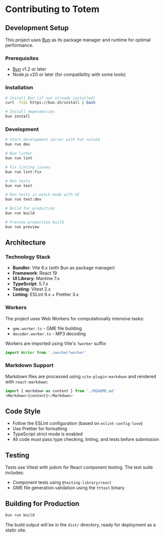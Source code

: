 # Contributing to Totem

## Development Setup

This project uses [Bun](https://bun.sh) as its package manager and runtime for optimal performance.

### Prerequisites

- [Bun](https://bun.sh) v1.2 or later
- Node.js v20 or later (for compatibility with some tools)

### Installation

```bash
# Install Bun (if not already installed)
curl -fsSL https://bun.sh/install | bash

# Install dependencies
bun install
```

### Development

```bash
# Start development server with hot reload
bun run dev

# Run linter
bun run lint

# Fix linting issues
bun run lint:fix

# Run tests
bun run test

# Run tests in watch mode with UI
bun run test:dev

# Build for production
bun run build

# Preview production build
bun run preview
```

## Architecture

### Technology Stack

- **Bundler**: Vite 6.x (with Bun as package manager)
- **Framework**: React 19
- **UI Library**: Mantine 7.x
- **TypeScript**: 5.7.x
- **Testing**: Vitest 2.x
- **Linting**: ESLint 9.x + Prettier 3.x

### Workers

The project uses Web Workers for computationally intensive tasks:
- `gme.worker.ts` - GME file building
- `decoder.worker.ts` - MP3 decoding

Workers are imported using Vite's `?worker` suffix:
```typescript
import Worker from './worker?worker'
```

### Markdown Support

Markdown files are processed using `vite-plugin-markdown` and rendered with `react-markdown`:
```typescript
import { markdown as content } from './README.md'
<Markdown>{content}</Markdown>
```

## Code Style

- Follow the ESLint configuration (based on `eslint-config-love`)
- Use Prettier for formatting
- TypeScript strict mode is enabled
- All code must pass type checking, linting, and tests before submission

## Testing

Tests use Vitest with jsdom for React component testing. The test suite includes:
- Component tests using `@testing-library/react`
- GME file generation validation using the `tttool` binary

## Building for Production

```bash
bun run build
```

The build output will be in the `dist/` directory, ready for deployment as a static site.
